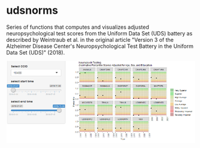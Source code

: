 # udsnorms
Series of functions that computes and visualizes adjusted neuropsychological test scores from the Uniform Data Set (UDS) battery as described by Weintraub et al. in the original article "Version 3 of the Alzheimer Disease Center's Neuropsychological Test Battery in the Uniform Data Set (UDS)" (2018).

![](ShinyApp1.PNG)
